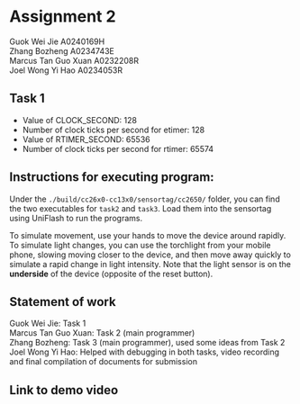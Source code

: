 # Assignment 2
Guok Wei Jie A0240169H  
Zhang Bozheng A0234743E  
Marcus Tan Guo Xuan A0232208R  
Joel Wong Yi Hao A0234053R

## Task 1
- Value of CLOCK_SECOND: 128
- Number of clock ticks per second for etimer: 128
- Value of RTIMER_SECOND: 65536
- Number of clock ticks per second for rtimer: 65574

## Instructions for executing program:
Under the `./build/cc26x0-cc13x0/sensortag/cc2650/` folder, you can find the two executables for `task2` and `task3`. Load them into the sensortag using UniFlash to run the programs.

To simulate movement, use your hands to move the device around rapidly. To simulate light changes, you can use the torchlight from your mobile phone, slowing moving closer to the device, and then move away quickly to simulate a rapid change in light intensity. Note that the light sensor is on the **underside** of the device (opposite of the reset button).

## Statement of work
Guok Wei Jie: Task 1  
Marcus Tan Guo Xuan: Task 2 (main programmer)  
Zhang Bozheng: Task 3 (main programmer), used some ideas from Task 2  
Joel Wong Yi Hao: Helped with debugging in both tasks, video recording and final compilation of documents for submission  

## Link to demo video
